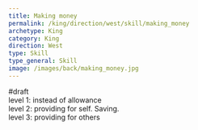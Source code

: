 ```yaml
---
title: Making money
permalink: /king/direction/west/skill/making_money
archetype: King
category: King
direction: West
type: Skill
type_general: Skill
image: /images/back/making_money.jpg
---
```

#draft   
level 1: instead of allowance   
level 2: providing for self. Saving.  
level 3: providing for others 

